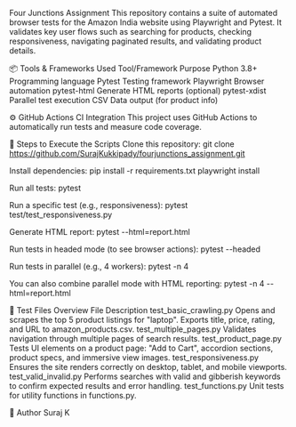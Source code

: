 Four Junctions Assignment
This repository contains a suite of automated browser tests for the Amazon India website using Playwright and Pytest. It validates key user flows such as searching for products, checking responsiveness, navigating paginated results, and validating product details.

📦 Tools & Frameworks Used
Tool/Framework	Purpose
Python 3.8+	Programming language
Pytest	Testing framework
Playwright	Browser automation
pytest-html	Generate HTML reports (optional)
pytest-xdist	Parallel test execution
CSV	Data output (for product info)

⚙️ GitHub Actions CI Integration
This project uses GitHub Actions to automatically run tests and measure code coverage.

🚀 Steps to Execute the Scripts
Clone this repository:
git clone https://github.com/SurajKukkipady/fourjunctions_assignment.git

Install dependencies:
pip install -r requirements.txt
playwright install

Run all tests:
pytest

Run a specific test (e.g., responsiveness):
pytest test/test_responsiveness.py

Generate HTML report:
pytest --html=report.html

Run tests in headed mode (to see browser actions):
pytest --headed

Run tests in parallel (e.g., 4 workers):
pytest -n 4

You can also combine parallel mode with HTML reporting:
pytest -n 4 --html=report.html

🧪 Test Files Overview
File	Description
test_basic_crawling.py	Opens and scrapes the top 5 product listings for "laptop". Exports title, price, rating, and URL to amazon_products.csv.
test_multiple_pages.py	Validates navigation through multiple pages of search results.
test_product_page.py	Tests UI elements on a product page: "Add to Cart", accordion sections, product specs, and immersive view images.
test_responsiveness.py	Ensures the site renders correctly on desktop, tablet, and mobile viewports.
test_valid_invalid.py	Performs searches with valid and gibberish keywords to confirm expected results and error handling.
test_functions.py   Unit tests for utility functions in functions.py.

👤 Author
Suraj K